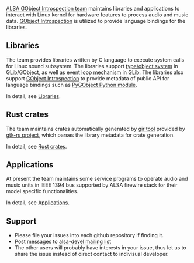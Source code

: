 [ALSA GObject Introspection team](https://github.com/orgs/alsa-project/teams/gobject-introspection)
maintains libraries and applications to interact with Linux kernel for hardware features to process
audio and music data.  [GObject Introspection](https://gi.readthedocs.io/) is utilized to provide
language bindings for the libraries.

## Libraries

The team provides libraries written by C language to execute system calls for Linux sound
subsystem.  The libraries support [type/object system](https://docs.gtk.org/gobject/concepts.html)
in [GLib](https://docs.gtk.org/glib/)/[GObject](https://docs.gtk.org/gobject/), as well as
[event loop mechanism](https://docs.gtk.org/glib/main-loop.html) in
[GLib](https://docs.gtk.org/glib/). The libraries also support
[GObject Introspection](https://gi.readthedocs.io/) to provide metadata of public API for
language bindings such as [PyGObject Python module](pygobject.readthedocs.io/).

In detail, see [Libraries](libraries.md).

## Rust crates

The team maintains crates automatically generated by [gir tool](https://gtk-rs.org/gir/book/) provided
by [gtk-rs project](https://gtk-rs.org/), which parses the library metadata for crate generation.

In detail, see [Rust crates](crates.md).

## Applications

At present the team maintains some service programs to operate audio and music units
in IEEE 1394 bus supported by ALSA firewire stack for their model specific functionalities.

In detail, see [Applications](applications.md).

## Support

* Please file your issues into each github repository if finding it.
* Post messages to [alsa-devel mailing list](https://mailman.alsa-project.org/mailman/listinfo/alsa-devel)
* The other users will probably have interests in your issue, thus let us to share the issue
  instead of direct contact to indivisual developer.
